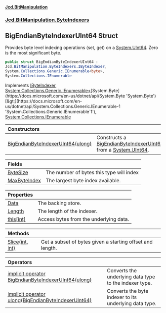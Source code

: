 ﻿#### [Jcd.BitManipulation](index.md 'index')
### [Jcd.BitManipulation.ByteIndexers](Jcd.BitManipulation.ByteIndexers.md 'Jcd.BitManipulation.ByteIndexers')

## BigEndianByteIndexerUInt64 Struct

Provides byte level indexing operations (set, get) on
a [System.UInt64](https://docs.microsoft.com/en-us/dotnet/api/System.UInt64 'System.UInt64'). Zero is the most
significant byte.

```csharp
public struct BigEndianByteIndexerUInt64 :
Jcd.BitManipulation.ByteIndexers.IByteIndexer,
System.Collections.Generic.IEnumerable<byte>,
System.Collections.IEnumerable
```

Implements [IByteIndexer](Jcd.BitManipulation.ByteIndexers.IByteIndexer.md 'Jcd.BitManipulation.ByteIndexers.IByteIndexer'), [System.Collections.Generic.IEnumerable&lt;](https://docs.microsoft.com/en-us/dotnet/api/System.Collections.Generic.IEnumerable-1 'System.Collections.Generic.IEnumerable`1')[System.Byte](https://docs.microsoft.com/en-us/dotnet/api/System.Byte 'System.Byte')[&gt;](https://docs.microsoft.com/en-us/dotnet/api/System.Collections.Generic.IEnumerable-1 'System.Collections.Generic.IEnumerable`1'), [System.Collections.IEnumerable](https://docs.microsoft.com/en-us/dotnet/api/System.Collections.IEnumerable 'System.Collections.IEnumerable')

| Constructors                                                                                                                                                                                                                          |                                                                                                                                                                                                                                                                            |
|:--------------------------------------------------------------------------------------------------------------------------------------------------------------------------------------------------------------------------------------|:---------------------------------------------------------------------------------------------------------------------------------------------------------------------------------------------------------------------------------------------------------------------------|
| [BigEndianByteIndexerUInt64(ulong)](Jcd.BitManipulation.ByteIndexers.BigEndianByteIndexerUInt64.BigEndianByteIndexerUInt64(ulong).md 'Jcd.BitManipulation.ByteIndexers.BigEndianByteIndexerUInt64.BigEndianByteIndexerUInt64(ulong)') | Constructs a [BigEndianByteIndexerUInt64](Jcd.BitManipulation.ByteIndexers.BigEndianByteIndexerUInt64.md 'Jcd.BitManipulation.ByteIndexers.BigEndianByteIndexerUInt64') from a [System.UInt64](https://docs.microsoft.com/en-us/dotnet/api/System.UInt64 'System.UInt64'). |

| Fields                                                                                                                                                                 |                                          |
|:-----------------------------------------------------------------------------------------------------------------------------------------------------------------------|:-----------------------------------------|
| [ByteSize](Jcd.BitManipulation.ByteIndexers.BigEndianByteIndexerUInt64.ByteSize.md 'Jcd.BitManipulation.ByteIndexers.BigEndianByteIndexerUInt64.ByteSize')             | The number of bytes this type will index |
| [MaxByteIndex](Jcd.BitManipulation.ByteIndexers.BigEndianByteIndexerUInt64.MaxByteIndex.md 'Jcd.BitManipulation.ByteIndexers.BigEndianByteIndexerUInt64.MaxByteIndex') | The largest byte index available.        |

| Properties                                                                                                                                                    |                                        |
|:--------------------------------------------------------------------------------------------------------------------------------------------------------------|:---------------------------------------|
| [Data](Jcd.BitManipulation.ByteIndexers.BigEndianByteIndexerUInt64.Data.md 'Jcd.BitManipulation.ByteIndexers.BigEndianByteIndexerUInt64.Data')                | The backing store.                     |
| [Length](Jcd.BitManipulation.ByteIndexers.BigEndianByteIndexerUInt64.Length.md 'Jcd.BitManipulation.ByteIndexers.BigEndianByteIndexerUInt64.Length')          | The length of the indexer.             |
| [this[int]](Jcd.BitManipulation.ByteIndexers.BigEndianByteIndexerUInt64.this[int].md 'Jcd.BitManipulation.ByteIndexers.BigEndianByteIndexerUInt64.this[int]') | Access bytes from the underlying data. |

| Methods                                                                                                                                                                        |                                                           |
|:-------------------------------------------------------------------------------------------------------------------------------------------------------------------------------|:----------------------------------------------------------|
| [Slice(int, int)](Jcd.BitManipulation.ByteIndexers.BigEndianByteIndexerUInt64.Slice(int,int).md 'Jcd.BitManipulation.ByteIndexers.BigEndianByteIndexerUInt64.Slice(int, int)') | Get a subset of bytes given a starting offset and length. |

| Operators                                                                                                                                                                                                                                                                                                                                        |                                                        |
|:-------------------------------------------------------------------------------------------------------------------------------------------------------------------------------------------------------------------------------------------------------------------------------------------------------------------------------------------------|:-------------------------------------------------------|
| [implicit operator BigEndianByteIndexerUInt64(ulong)](Jcd.BitManipulation.ByteIndexers.BigEndianByteIndexerUInt64.op_ImplicitJcd.BitManipulation.ByteIndexers.BigEndianByteIndexerUInt64(ulong).md 'Jcd.BitManipulation.ByteIndexers.BigEndianByteIndexerUInt64.op_Implicit Jcd.BitManipulation.ByteIndexers.BigEndianByteIndexerUInt64(ulong)') | Converts the underlying data type to the indexer type. |
| [implicit operator ulong(BigEndianByteIndexerUInt64)](Jcd.BitManipulation.ByteIndexers.BigEndianByteIndexerUInt64.op_Implicitulong(Jcd.BitManipulation.ByteIndexers.BigEndianByteIndexerUInt64).md 'Jcd.BitManipulation.ByteIndexers.BigEndianByteIndexerUInt64.op_Implicit ulong(Jcd.BitManipulation.ByteIndexers.BigEndianByteIndexerUInt64)') | Converts the byte indexer to its underlying data type. |
